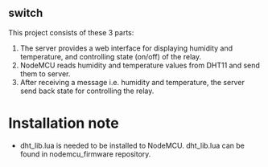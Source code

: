 switch
------
This project consists of these 3 parts:

1. The server provides a web interface for displaying humidity and temperature, and controlling state (on/off) of the relay.
2. NodeMCU reads humidity and temperature values from DHT11 and send them to server.
3. After receiving a message i.e. humidity and temperature, the server send back state for controlling the relay.

Installation note
=================
* dht\_lib.lua is needed to be installed to NodeMCU. dht\_lib.lua can be found in nodemcu\_firmware repository.
